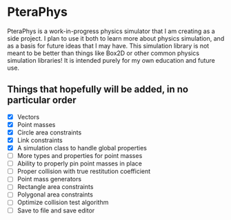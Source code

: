 # PteraPhys
PteraPhys is a work-in-progress physics simulator that I am creating as a side project. I plan to use it both to learn more about physics simulation, and as a basis for future ideas that I may have. This simulation library is not meant to be better than things like Box2D or other common physics simulation libraries! It is intended purely for my own education and future use.

## Things that hopefully will be added, in no particular order
- [X] Vectors
- [X] Point masses
- [X] Circle area constraints
- [X] Link constraints
- [X] A simulation class to handle global properties
- [ ] More types and properties for point masses
- [ ] Ability to properly pin point masses in place
- [ ] Proper collision with true restitution coefficient
- [ ] Point mass generators
- [ ] Rectangle area constraints
- [ ] Polygonal area constraints
- [ ] Optimize collision test algorithm
- [ ] Save to file and save editor